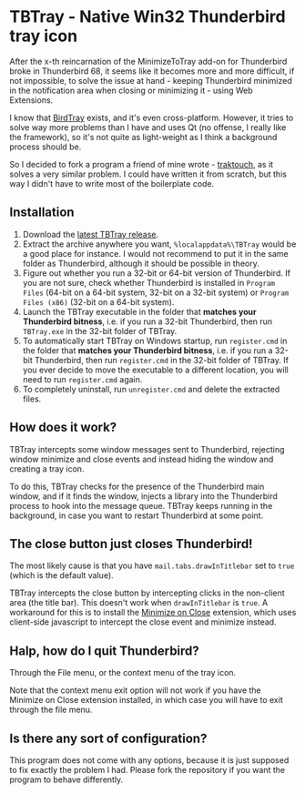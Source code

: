 TBTray - Native Win32 Thunderbird tray icon
===========================================

After the x-th reincarnation of the MinimizeToTray add-on for Thunderbird broke
in Thunderbird 68, it seems like it becomes more and more difficult, if not
impossible, to solve the issue at hand - keeping Thunderbird minimized in the
notification area when closing or minimizing it - using Web Extensions.

I know that [BirdTray](https://github.com/gyunaev/birdtray) exists, and it's
even cross-platform. However, it tries to solve way more problems than I have
and uses Qt (no offense, I really like the framework), so it's not quite as
light-weight as I think a background process should be.

So I decided to fork a program a friend of mine wrote - [traktouch](https://github.com/dop3j0e/traktouch),
as it solves a very similar problem. I could have written it from scratch, but
this way I didn't have to write most of the boilerplate code.

Installation
------------

1. Download the [latest TBTray release](https://github.com/sagamusix/TBTray/releases).
2. Extract the archive anywhere you want, `%localappdata%\TBTray` would be a
   good place for instance.
   I would not recommend to put it in the same folder as Thunderbird, although
   it should be possible in theory.
3. Figure out whether you run a 32-bit or 64-bit version of Thunderbird.
   If you are not sure, check whether Thunderbird is installed in
   `Program Files` (64-bit on a 64-bit system, 32-bit on a 32-bit system) or
   `Program Files (x86)` (32-bit on a 64-bit system).
4. Launch the TBTray executable in the folder that **matches your Thunderbird
   bitness**, i.e. if you run a 32-bit Thunderbird, then run `TBTray.exe` in the
   32-bit folder of TBTray.
5. To automatically start TBTray on Windows startup, run `register.cmd` in the
   folder that **matches your Thunderbird bitness**, i.e. if you run a 32-bit
   Thunderbird, then run `register.cmd` in the 32-bit folder of TBTray. 
   If you ever decide to move the executable to a different location, you will
   need to run `register.cmd` again.
6. To completely uninstall, run `unregister.cmd` and delete the extracted files. 

How does it work?
-----------------

TBTray intercepts some window messages sent to Thunderbird, rejecting window
minimize and close events and instead hiding the window and creating a tray icon.

To do this, TBTray checks for the presence of the Thunderbird main window, and if
it finds the window, injects a library into the Thunderbird process to hook into
the message queue. TBTray keeps running in the background, in case you want to
restart Thunderbird at some point.

The close button just closes Thunderbird!
-----------------------

The most likely cause is that you have `mail.tabs.drawInTitlebar` set to `true`
(which is the default value).

TBTray intercepts the close button by intercepting clicks in the non-client area (the title bar). This doesn't work when `drawInTitlebar` is `true`. A workaround for this is to install the [Minimize on Close](https://addons.thunderbird.net/en-us/thunderbird/addon/minimize-on-close/) extension, which uses client-side javascript to intercept the close event and minimize instead.

Halp, how do I quit Thunderbird?
--------------------------------

Through the File menu, or the context menu of the tray icon.

Note that the context menu exit option will not work if you have the Minimize on Close extension installed, in which case you will have to exit through the file menu.

Is there any sort of configuration?
-----------------------------------

This program does not come with any options, because it is just supposed to fix
exactly the problem I had. Please fork the repository if you want the program to
behave differently. 
